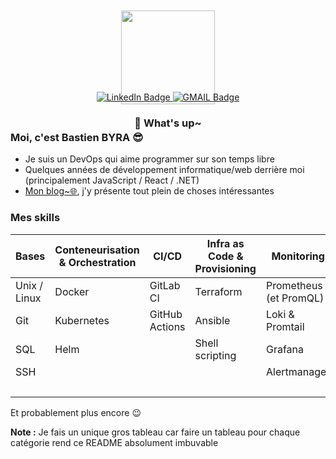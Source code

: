 <div style="margin-top:-30px;" align="center">
    <img src="https://media1.giphy.com/media/v1.Y2lkPTc5MGI3NjExZTUwMGE3MGNhOGU4MGFkMzg2ZWU0MzM3N2VjN2ZiMjBjZjY3NmY3NyZlcD12MV9pbnRlcm5hbF9naWZzX2dpZklkJmN0PXM/gjrYDwbjnK8x36xZIO/giphy.gif" width="150"/>
</div>

<div style="margin-top:-20px; margin-bottom: 15px;" align="center">
  <a href="https://www.linkedin.com/in/bastien-byra-848998209/">
    <img src="https://img.shields.io/badge/LinkedIn-blue?style=for-the-badge&logo=linkedin&logoColor=white" alt="LinkedIn Badge"/>
  </a>
  <a href="mailto:byra.bastien@gmail.com">
    <img src="https://img.shields.io/badge/Gmail-D14836?style=for-the-badge&logo=gmail&logoColor=white&link=mailto:byra.bastien@gmail.com" alt="GMAIL Badge"/>
  </a>
  <h3>👋 What's up~</h3><div style="margin-top:-20px;" align="center">
</div>
</div>

### Moi, c'est Bastien BYRA 😎

- Je suis un DevOps qui aime programmer sur son temps libre
- Quelques années de développement informatique/web derrière moi (principalement JavaScript / React / .NET)
- [Mon blog~🌐](https://bastienbyra.fr/), j'y présente tout plein de choses intéressantes

### Mes skills

| Bases             | Conteneurisation & Orchestration | CI/CD          | Infra as Code & Provisioning | Monitoring               | Database    | Programmation      | Serveurs Web  |
|------------------|--------------------------------|---------------|----------------------------|-------------------------|------------|-------------------|--------------|
| Unix / Linux    | Docker                         | GitLab CI     | Terraform                  | Prometheus (et PromQL)  | PostgreSQL | Python            | Nginx        |
| Git            | Kubernetes                      | GitHub Actions | Ansible                    | Loki & Promtail        | MySQL      | JavaScript        | Apache       |
| SQL            | Helm                            |               | Shell scripting            | Grafana                 |            | C#                |              |
| SSH            |                                |               |                            | Alertmanager            |            | Shell             |              |
|               |                                |               |                            |                          |            | Go (ou Golang)    |              |

Et probablement plus encore 😉

**Note :** Je fais un unique gros tableau car faire un tableau pour chaque catégorie rend ce README absolument imbuvable
